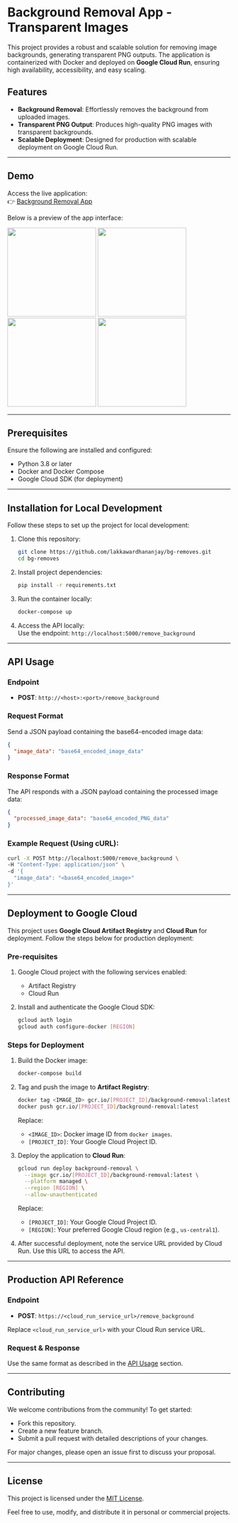 # **Background Removal App** - Transparent Images

This project provides a robust and scalable solution for removing image backgrounds, generating transparent PNG outputs. The application is containerized with Docker and deployed on **Google Cloud Run**, ensuring high availability, accessibility, and easy scaling.

## **Features**

- **Background Removal**: Effortlessly removes the background from uploaded images.
- **Transparent PNG Output**: Produces high-quality PNG images with transparent backgrounds.
- **Scalable Deployment**: Designed for production with scalable deployment on Google Cloud Run.

---

## **Demo**

Access the live application:  
👉 [Background Removal App](https://remover-934068568901.us-central1.run.app/)  

Below is a preview of the app interface:  

<img src="https://github.com/lakkawardhananjay/bg-removes/assets/92675267/70ebd127-1db3-4309-b1aa-8f1ec36e916a" width="200" />
<img src="https://github.com/lakkawardhananjay/bg-removes/assets/92675267/12c836fc-625b-466d-a06f-dfa0c04f7fa0" width="200" />
<img src="https://github.com/lakkawardhananjay/bg-removes/assets/92675267/4fd740c1-4610-4929-aed5-9d845ebd9206" width="200" />
<img src="https://github.com/lakkawardhananjay/bg-removes/assets/92675267/6a7b5d9f-b280-4c6c-a853-a6a6bf8b49f5" width="200" />

---

## **Prerequisites**

Ensure the following are installed and configured:  
- Python 3.8 or later  
- Docker and Docker Compose  
- Google Cloud SDK (for deployment)  

---

## **Installation for Local Development**

Follow these steps to set up the project for local development:

1. Clone this repository:
   ```bash
   git clone https://github.com/lakkawardhananjay/bg-removes.git
   cd bg-removes
   ```

2. Install project dependencies:
   ```bash
   pip install -r requirements.txt
   ```

3. Run the container locally:
   ```bash
   docker-compose up
   ```

4. Access the API locally:  
   Use the endpoint: `http://localhost:5000/remove_background`

---

## **API Usage**

### **Endpoint**

- **POST**: `http://<host>:<port>/remove_background`

### **Request Format**

Send a JSON payload containing the base64-encoded image data:
```json
{
  "image_data": "base64_encoded_image_data"
}
```

### **Response Format**

The API responds with a JSON payload containing the processed image data:
```json
{
  "processed_image_data": "base64_encoded_PNG_data"
}
```

### Example Request (Using cURL):
```bash
curl -X POST http://localhost:5000/remove_background \
-H "Content-Type: application/json" \
-d '{
  "image_data": "<base64_encoded_image>"
}'
```

---

## **Deployment to Google Cloud**

This project uses **Google Cloud Artifact Registry** and **Cloud Run** for deployment. Follow the steps below for production deployment:

### **Pre-requisites**

1. Google Cloud project with the following services enabled:
   - Artifact Registry
   - Cloud Run

2. Install and authenticate the Google Cloud SDK:
   ```bash
   gcloud auth login
   gcloud auth configure-docker [REGION]
   ```

### **Steps for Deployment**

1. Build the Docker image:
   ```bash
   docker-compose build
   ```

2. Tag and push the image to **Artifact Registry**:
   ```bash
   docker tag <IMAGE_ID> gcr.io/[PROJECT_ID]/background-removal:latest
   docker push gcr.io/[PROJECT_ID]/background-removal:latest
   ```

   Replace:
   - `<IMAGE_ID>`: Docker image ID from `docker images`.
   - `[PROJECT_ID]`: Your Google Cloud Project ID.

3. Deploy the application to **Cloud Run**:
   ```bash
   gcloud run deploy background-removal \
     --image gcr.io/[PROJECT_ID]/background-removal:latest \
     --platform managed \
     --region [REGION] \
     --allow-unauthenticated
   ```

   Replace:
   - `[PROJECT_ID]`: Your Google Cloud Project ID.
   - `[REGION]`: Your preferred Google Cloud region (e.g., `us-central1`).

4. After successful deployment, note the service URL provided by Cloud Run. Use this URL to access the API.

---

## **Production API Reference**

### **Endpoint**

- **POST**: `https://<cloud_run_service_url>/remove_background`

Replace `<cloud_run_service_url>` with your Cloud Run service URL.

### **Request & Response**

Use the same format as described in the [API Usage](#api-usage) section.

---

## **Contributing**

We welcome contributions from the community! To get started:
- Fork this repository.
- Create a new feature branch.
- Submit a pull request with detailed descriptions of your changes.

For major changes, please open an issue first to discuss your proposal.

---

## **License**

This project is licensed under the [MIT License](LICENSE).  

Feel free to use, modify, and distribute it in personal or commercial projects.  
